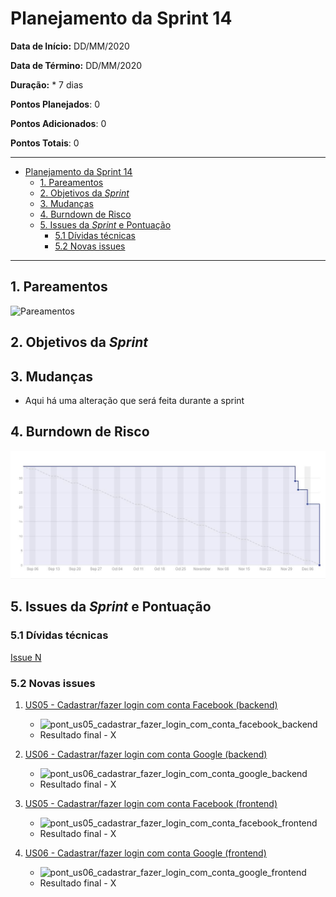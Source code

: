 # Planejamento da Sprint 14

**Data de Início:** DD/MM/2020  

**Data de Término:** DD/MM/2020

**Duração:** * 7 dias

**Pontos Planejados**: 0

**Pontos Adicionados**: 0

**Pontos Totais**: 0

-------

- [Planejamento da Sprint 14](#planejamento-da-sprint-14)
  - [1. Pareamentos](#1-pareamentos)
  - [2. Objetivos da _Sprint_](#2-objetivos-da-sprint)
  - [3. Mudanças](#3-mudanças)
  - [4. Burndown de Risco](#4-burndown-de-risco)
  - [5. Issues da _Sprint_ e Pontuação](#5-issues-da-sprint-e-pontuação)
    - [5.1 Dívidas técnicas](#51-dívidas-técnicas)
    - [5.2 Novas issues](#52-novas-issues)
    <!-- - [5.3 Issues pós reunião](#53-issues-pós-reunião) -->

-------

## 1. Pareamentos

![Pareamentos](img/pairing.jpg)

## 2. Objetivos da _Sprint_

## 3. Mudanças

- Aqui há uma alteração que será feita durante a sprint

## 4. Burndown de Risco

![risk_burndown](img/burndown.jpg)

## 5. Issues da _Sprint_ e Pontuação

### 5.1 Dívidas técnicas

[Issue N](https://github.com/fga-eps-mds/2020.1-GaiaDex-)

### 5.2 Novas issues

1. [US05 - Cadastrar/fazer login com conta Facebook (backend)](https://github.com/fga-eps-mds/2020.1-GaiaDex-BackEnd/issues/)

    - ![pont_us05_cadastrar_fazer_login_com_conta_facebook_backend](img/pont_us05_cadastrar_fazer_login_com_conta_facebook_backend.png)
    - Resultado final - X

1. [US06 - Cadastrar/fazer login com conta Google (backend)](https://github.com/fga-eps-mds/2020.1-GaiaDex-BackEnd/issues/)

    - ![pont_us06_cadastrar_fazer_login_com_conta_google_backend](img/pont_us06_cadastrar_fazer_login_com_conta_google_backend.png)
    - Resultado final - X

1. [US05 - Cadastrar/fazer login com conta Facebook (frontend)](https://github.com/fga-eps-mds/2020.1-GaiaDex-FrontEnd/issues/)

    - ![pont_us05_cadastrar_fazer_login_com_conta_facebook_frontend](img/pont_us05_cadastrar_fazer_login_com_conta_facebook_frontend.png)
    - Resultado final - X

1. [US06 - Cadastrar/fazer login com conta Google (frontend)](https://github.com/fga-eps-mds/2020.1-GaiaDex-FrontEnd/issues/)

    - ![pont_us06_cadastrar_fazer_login_com_conta_google_frontend](img/pont_us06_cadastrar_fazer_login_com_conta_google_frontend.png)
    - Resultado final - X
